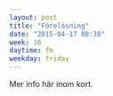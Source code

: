 ```yaml
---
layout: post
title: "Föreläsning"
date: "2015-04-17 08:30"
week: 16
daytime: fm
weekday: friday
---
```


Mer info här inom kort.
